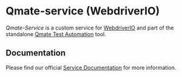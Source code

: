 # Qmate-service (WebdriverIO)
*Qmate-Service* is a custom service for [WebdriverIO](https://webdriver.io/) and part of the standalone [Qmate Test Automation](https://pages.github.tools.sap/sProcurement/qmate/) tool.

## Documentation
Please find our official [Service Documentation](https://pages.github.tools.sap/sProcurement/wdio-qmate-service/doc/) for more information.
